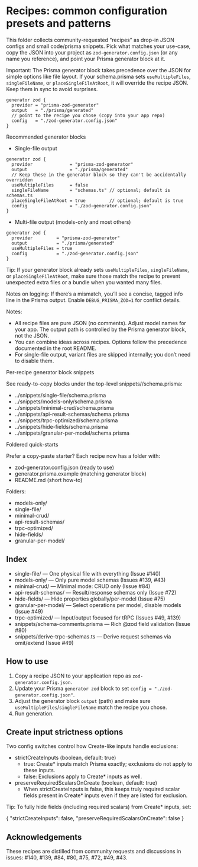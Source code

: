 # Recipes: common configuration presets and patterns

This folder collects community-requested “recipes” as drop-in JSON configs and small code/prisma snippets. Pick what matches your use-case, copy the JSON into your project as `zod-generator.config.json` (or any name you reference), and point your Prisma generator block at it.

Important: The Prisma generator block takes precedence over the JSON for simple options like file layout. If your schema.prisma sets `useMultipleFiles`, `singleFileName`, or `placeSingleFileAtRoot`, it will override the recipe JSON. Keep them in sync to avoid surprises.

```prisma
generator zod {
  provider = "prisma-zod-generator"
  output   = "./prisma/generated"
  // point to the recipe you chose (copy into your app repo)
  config   = "./zod-generator.config.json"
}
```

Recommended generator blocks

- Single-file output

```prisma
generator zod {
  provider              = "prisma-zod-generator"
  output                = "./prisma/generated"
  // Keep these in the generator block so they can't be accidentally overridden
  useMultipleFiles      = false
  singleFileName        = "schemas.ts" // optional; default is schemas.ts
  placeSingleFileAtRoot = true         // optional; default is true
  config                = "./zod-generator.config.json"
}
```

- Multi-file output (models-only and most others)

```prisma
generator zod {
  provider         = "prisma-zod-generator"
  output           = "./prisma/generated"
  useMultipleFiles = true
  config           = "./zod-generator.config.json"
}
```

Tip: If your generator block already sets `useMultipleFiles`, `singleFileName`, or `placeSingleFileAtRoot`, make sure those match the recipe to prevent unexpected extra files or a bundle when you wanted many files.

Notes on logging: If there’s a mismatch, you’ll see a concise, tagged info line in the Prisma output. Enable `DEBUG_PRISMA_ZOD=1` for conflict details.

Notes:
- All recipe files are pure JSON (no comments). Adjust model names for your app. The output path is controlled by the Prisma generator block, not the JSON.
- You can combine ideas across recipes. Options follow the precedence documented in the root README.
- For single-file output, variant files are skipped internally; you don’t need to disable them.

Per-recipe generator block snippets

See ready-to-copy blocks under the top-level snippets/<recipe>/schema.prisma:

- ../snippets/single-file/schema.prisma
- ../snippets/models-only/schema.prisma
- ../snippets/minimal-crud/schema.prisma
- ../snippets/api-result-schemas/schema.prisma
- ../snippets/trpc-optimized/schema.prisma
- ../snippets/hide-fields/schema.prisma
- ../snippets/granular-per-model/schema.prisma

Foldered quick-starts

Prefer a copy-paste starter? Each recipe now has a folder with:

- zod-generator.config.json (ready to use)
- generator.prisma.example (matching generator block)
- README.md (short how-to)

Folders:

- models-only/
- single-file/
- minimal-crud/
- api-result-schemas/
- trpc-optimized/
- hide-fields/
- granular-per-model/

## Index

- single-file/ — One physical file with everything (Issue #140)
- models-only/ — Only pure model schemas (Issues #139, #43)
- minimal-crud/ — Minimal mode: CRUD only (Issue #84)
- api-result-schemas/ — Result/response schemas only (Issue #72)
- hide-fields/ — Hide properties globally/per-model (Issue #75)
- granular-per-model/ — Select operations per model, disable models (Issue #49)
- trpc-optimized/ — Input/output focused for tRPC (Issues #49, #139)
- snippets/schema-comments.prisma — Rich @zod field validation (Issue #80)
- snippets/derive-trpc-schemas.ts — Derive request schemas via omit/extend (Issue #49)

## How to use

1) Copy a recipe JSON to your application repo as `zod-generator.config.json`.
2) Update your Prisma `generator zod` block to set `config = "./zod-generator.config.json"`.
3) Adjust the generator block `output` (path) and make sure `useMultipleFiles`/`singleFileName` match the recipe you chose.
4) Run generation.

## Create input strictness options

Two config switches control how Create-like inputs handle exclusions:

- strictCreateInputs (boolean, default: true)
  - true: Create* inputs match Prisma exactly; exclusions do not apply to these inputs.
  - false: Exclusions apply to Create* inputs as well.
- preserveRequiredScalarsOnCreate (boolean, default: true)
  - When strictCreateInputs is false, this keeps truly required scalar fields present in Create* inputs even if they are listed for exclusion.

Tip: To fully hide fields (including required scalars) from Create* inputs, set:

{ "strictCreateInputs": false, "preserveRequiredScalarsOnCreate": false }

## Acknowledgements

These recipes are distilled from community requests and discussions in issues: #140, #139, #84, #80, #75, #72, #49, #43.
